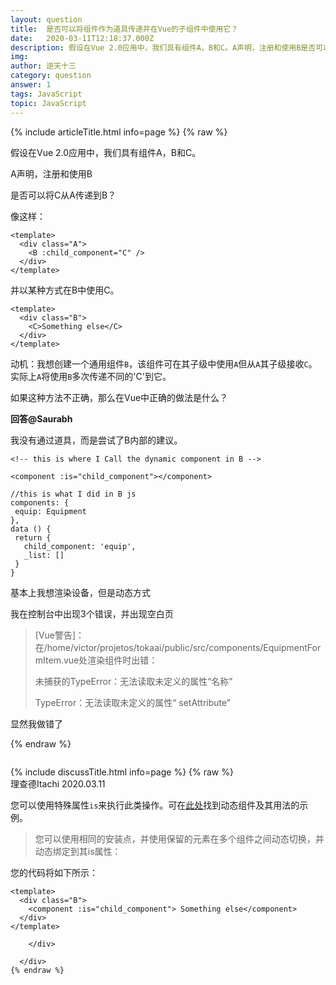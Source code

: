 ```yaml
---
layout: question
title:  是否可以将组件作为道具传递并在Vue的子组件中使用它？
date:   2020-03-11T12:18:37.000Z
description: 假设在Vue 2.0应用中，我们具有组件A，B和C。A声明，注册和使用B是否可以将C从A传递到B？像这样：<template>  <di...
img: 
author: 逆天十三
category: question
answer: 1
tags: JavaScript
topic: JavaScript
---
```

<div class="article-root">
  <div class="article">
    {% include articleTitle.html info=page %}
    {% raw %}
    <div class="article-content"><p><font style="vertical-align: inherit;"><font style="vertical-align: inherit;">假设在Vue 2.0应用中，我们具有组件A，B和C。</font></font></p>

<p><font style="vertical-align: inherit;"><font style="vertical-align: inherit;">A声明，注册和使用B</font></font></p>

<p><font style="vertical-align: inherit;"><font style="vertical-align: inherit;">是否可以将C从A传递到B？</font></font></p>

<p><font style="vertical-align: inherit;"><font style="vertical-align: inherit;">像这样：</font></font></p>

<pre><code>&lt;template&gt;<font></font>
  &lt;div class="A"&gt;<font></font>
    &lt;B :child_component="C" /&gt;<font></font>
  &lt;/div&gt;<font></font>
&lt;/template&gt;<font></font>
</code></pre>

<p><font style="vertical-align: inherit;"><font style="vertical-align: inherit;">并以某种方式在B中使用C。</font></font></p>

<pre><code>&lt;template&gt;<font></font>
  &lt;div class="B"&gt;<font></font>
    &lt;C&gt;Something else&lt;/C&gt;<font></font>
  &lt;/div&gt;<font></font>
&lt;/template&gt;<font></font>
</code></pre>

<p><font style="vertical-align: inherit;"><font style="vertical-align: inherit;">动机：我想创建一个通用组件</font></font><code>B</code><font style="vertical-align: inherit;"><font style="vertical-align: inherit;">，该</font><font style="vertical-align: inherit;">组件</font><font style="vertical-align: inherit;">可在</font><font style="vertical-align: inherit;">其子级中</font><font style="vertical-align: inherit;">使用</font></font><code>A</code><font style="vertical-align: inherit;"><font style="vertical-align: inherit;">但从</font></font><code>A</code><font style="vertical-align: inherit;"><font style="vertical-align: inherit;">其子级</font><font style="vertical-align: inherit;">接收</font></font><code>C</code><font style="vertical-align: inherit;"><font style="vertical-align: inherit;">。</font><font style="vertical-align: inherit;">实际上</font></font><code>A</code><font style="vertical-align: inherit;"><font style="vertical-align: inherit;">将使用</font></font><code>B</code><font style="vertical-align: inherit;"><font style="vertical-align: inherit;">多次传递不同的'C'到它。</font></font></p>

<p><font style="vertical-align: inherit;"><font style="vertical-align: inherit;">如果这种方法不正确，那么在Vue中正确的做法是什么？</font></font></p>

<p><strong><font style="vertical-align: inherit;"><font style="vertical-align: inherit;">回答@Saurabh</font></font></strong></p>

<p><font style="vertical-align: inherit;"><font style="vertical-align: inherit;">我没有通过道具，而是尝试了B内部的建议。</font></font></p>

<pre><code>&lt;!-- this is where I Call the dynamic component in B --&gt;<font></font>
<font></font>
&lt;component :is="child_component"&gt;&lt;/component&gt;<font></font>
<font></font>
//this is what I did in B js<font></font>
components: {<font></font>
 equip: Equipment<font></font>
}, <font></font>
data () {<font></font>
 return {<font></font>
   child_component: 'equip',<font></font>
   _list: []<font></font>
 }<font></font>
}<font></font>
</code></pre>

<p><font style="vertical-align: inherit;"><font style="vertical-align: inherit;">基本上我想渲染设备，但是动态方式</font></font></p>

<p><font style="vertical-align: inherit;"><font style="vertical-align: inherit;">我在控制台中出现3个错误，并出现空白页</font></font></p>

<blockquote>
  <p><font style="vertical-align: inherit;"><font style="vertical-align: inherit;">[Vue警告]：在/home/victor/projetos/tokaai/public/src/components/EquipmentFormItem.vue处渲染组件时出错： </font></font></p>
  
  <p><font style="vertical-align: inherit;"><font style="vertical-align: inherit;">未捕获的TypeError：无法读取未定义的属性“名称”</font></font></p>
  
  <p><font style="vertical-align: inherit;"><font style="vertical-align: inherit;">TypeError：无法读取未定义的属性“ setAttribute”</font></font></p>
</blockquote>

<p><font style="vertical-align: inherit;"><font style="vertical-align: inherit;">显然我做错了 </font></font></p></div>
    {% endraw %}
  </div>
  <p style="height: 0;width:0;overflow: hidden;"> 第799篇《是否可以将组件作为道具传递并在Vue的子组件中使用它？》来自Winter(https://github.com/aiyld/aiyld.github.io)的站点</p>
  <div class="discuss-wrapper">
    {% include discussTitle.html info=page %}
    {% raw %}
    <div class="discuss-item">
        <div class="discuss-parent">
          <div class="discuss-meta">
            <span class="discuss-user">理查德Itachi</span>
            <span class="discuss-time">2020.03.11</span>
          </div>
          <div class="discuss-comment"><p><font style="vertical-align: inherit;"><font style="vertical-align: inherit;">您可以使用特殊属性</font></font><code>is</code><font style="vertical-align: inherit;"><font style="vertical-align: inherit;">来执行此类操作。</font><font style="vertical-align: inherit;">可在</font></font><a href="https://vuejs.org/v2/guide/components.html#Dynamic-Components" rel="noreferrer"><font style="vertical-align: inherit;"><font style="vertical-align: inherit;">此处</font></font></a><font style="vertical-align: inherit;"><font style="vertical-align: inherit;">找到动态组件及其用法的示例</font><font style="vertical-align: inherit;">。</font></font></p>

<blockquote>
  <p><font style="vertical-align: inherit;"><font style="vertical-align: inherit;">您可以使用相同的安装点，并使用保留的元素在多个组件之间动态切换，并动态绑定到其is属性：</font></font></p>
</blockquote>

<p><font style="vertical-align: inherit;"><font style="vertical-align: inherit;">您的代码将如下所示：</font></font></p>

<pre><code>&lt;template&gt;<font></font>
  &lt;div class="B"&gt;<font></font>
    &lt;component :is="child_component"&gt; Something else&lt;/component&gt;<font></font>
  &lt;/div&gt;<font></font>
&lt;/template&gt;<font></font>
</code></pre></div>
        </div>
        
      </div>
    {% endraw %}
  </div>
<div>
